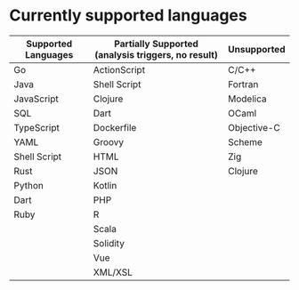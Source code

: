 # Currently supported languages 

| Supported Languages | Partially Supported (analysis triggers, no result) | Unsupported |
|---------------------|--------------------------------------------------|-------------|
| Go                  | ActionScript                                     | C/C++       |
| Java                | Shell Script                                     | Fortran     |
| JavaScript          | Clojure                                          | Modelica    |
| SQL                 | Dart                                             | OCaml       |
| TypeScript          | Dockerfile                                       | Objective-C |
| YAML                | Groovy                                           | Scheme      |
| Shell Script        | HTML                                             | Zig         |
| Rust                | JSON                                             | Clojure     |
| Python              | Kotlin                                           |             |
| Dart                | PHP                                              |             |
| Ruby                | R                                                |             |
|                     | Scala                                            |             |
|                     | Solidity                                         |             |
|                     | Vue                                              |             |
|                     | XML/XSL                                          |             |
